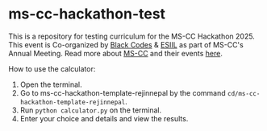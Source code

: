 # ms-cc-hackathon-test
This is a repository for testing curriculum for the MS-CC Hackathon 2025. This event is Co-organized by [Black Codes](https://theblackcodes.org/) & [ESIIL](https://esiil.org/) as part of MS-CC's Annual Meeting. Read more about [MS-CC](https://ms-cc.org/) and their events [here](https://ms-cc.org/2025-ms-cc-annual-meeting/).

How to use the calculator:

1. Open the terminal.
2. Go to ms-cc-hackathon-template-rejinnepal by the command `cd/ms-cc-hackathon-template-rejinnepal`.
3. Run `python calculator.py` on the terminal.
4. Enter your choice and details and view the results.
